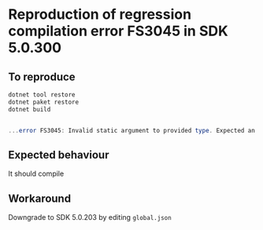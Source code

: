 # Reproduction of regression compilation error FS3045 in SDK 5.0.300

## To reproduce

```powershell
dotnet tool restore
dotnet paket restore
dotnet build


...error FS3045: Invalid static argument to provided type. Expected an argument of kind 'string'.
```

## Expected behaviour

It should compile

## Workaround

Downgrade to SDK 5.0.203 by editing `global.json`
